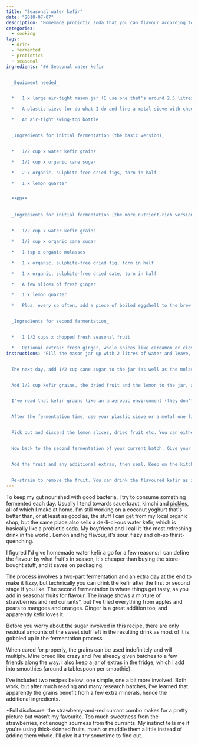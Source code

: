 ```yaml
---
title: "Seasonal water kefir"
date: "2018-07-07"
description: "Homemade probiotic soda that you can flavour according to the seasons? Yes, please."
categories: 
  - cooking
tags: 
  - drink
  - fermented
  - probiotics
  - seasonal
ingredients: "## Seasonal water kefir


  _Equipment needed_


  *   1 x large air-tight mason jar (I use one that's around 2.5 litres)

  *   A plastic sieve (or do what I do and line a metal sieve with cheesecloth when straining the grains, which don't deal well with metal)

  *   An air-tight swing-top bottle


  _Ingredients for initial fermentation (the basic version)_


  *   1/2 cup x water kefir grains

  *   1/2 cup x organic cane sugar

  *   2 x organic, sulphite-free dried figs, torn in half

  *   1 x lemon quarter


  **OR**


  _Ingredients for initial fermentation (the more nutrient-rich version)_


  *   1/2 cup x water kefir grains

  *   1/2 cup x organic cane sugar

  *   1 tsp x organic molasses

  *   1 x organic, sulphite-free dried fig, torn in half

  *   1 x organic, sulphite-free dried date, torn in half

  *   A few slices of fresh ginger

  *   1 x lemon quarter

  *   Plus, every so often, add a piece of boiled eggshell to the brew


  _Ingredients for second fermentation_ 


  *   1 1/2 cups x chopped fresh seasonal fruit

  *   Optional extras: fresh ginger, whole spices like cardamom or clove, fresh herbs"
instructions: "Fill the mason jar up with 2 litres of water and leave, unsealed, overnight. This helps chlorine from tap water to evaporate. If your tap water is chlorine free, you can skip this step. You can also use natural spring water instead to start making the kefir immediately.


  The next day, add 1/2 cup cane sugar to the jar (as well as the molasses, if following the more involved fermentation option) and stir with a wooden spoon (remember: kefir grains don't like metal) until dissolved.


  Add 1/2 cup kefir grains, the dried fruit and the lemon to the jar, as well as the ginger and egg shell if using. Seal the jar, then leave on the kitchen counter away from direct sunlight for 2-3 days, the former for warmer months and the latter during winter. One recipe I read suggests giving it some sunlight on the last day, which I do from time to time.


  I've read that kefir grains like an anaerobic environment (they don't need oxygen to survive), hence the air-tight container. If you want to reduce the (already small) amount of alcohol present in finished water kefir, however, you can use cheesecloth over the lid instead.


  After the fermentation time, use your plastic sieve or a metal one lined with cheesecloth to strain the mixture from the jar into a bowl.


  Pick out and discard the lemon slices, dried fruit etc. You can either use the grains to start a fresh batch immediately, or you can store them in a jar in the fridge with a mixture of water and sugar. I use around one tablespoon of organic cane sugar per time and cover with water. If you had mixture leftover from the first fermentation feel free to add that in. The grains are happiest when making water kefir though, so as soon as I'm running low on one batch I get a new one rolling.


  Now back to the second fermentation of your current batch. Give your mason jar a rinse, then pour the strained liquid back in.


  Add the fruit and any additional extras, then seal. Keep on the kitchen bench for another 24 hours. After that time, the fruit should have risen to the surface and the liquid should have a light fizz.


  Re-strain to remove the fruit. You can drink the flavoured kefir as is, or pour it into a swing-top bottle and leave at room temperature for an additional 24 hours or longer to make it fizzy. Just make sure you 'burp' the bottle once or twice a day, as bottles like this have been known to explode."
---
```


To keep my gut nourished with good bacteria, I try to consume something fermented each day. Usually I tend towards sauerkraut, kimchi and [pickles](https://cookingwithnothing.com/easy-pickles/), all of which I make at home. I'm still working on a coconut yoghurt that's better than, or at least as good as, the stuff I can get from my local organic shop, but the same place also sells a de-li-ci-ous water kefir, which is basically like a probiotic soda. My boyfriend and I call it 'the most refreshing drink in the world'. Lemon and fig flavour, it's sour, fizzy and oh-so thirst-quenching.

I figured I'd give homemade water kefir a go for a few reasons: I can define the flavour by what fruit's in season, it's cheaper than buying the store-bought stuff, and it saves on packaging.

The process involves a two-part fermentation and an extra day at the end to make it fizzy, but technically you can drink the kefir after the first or second stage if you like. The second fermentation is where things get tasty, as you add in seasonal fruits for flavour. The image shows a mixture of strawberries and red currants\*, but I've tried everything from apples and pears to mangoes and oranges. Ginger is a great addition too, and apparently kefir loves it.

Before you worry about the sugar involved in this recipe, there are only residual amounts of the sweet stuff left in the resulting drink as most of it is gobbled up in the fermentation process.

When cared for properly, the grains can be used indefinitely and will multiply. Mine breed like crazy and I've already given batches to a few friends along the way. I also keep a jar of extras in the fridge, which I add into smoothies (around a tablespoon per smoothie).

I've included two recipes below: one simple, one a bit more involved. Both work, but after much reading and many research batches, I've learned that apparently the grains benefit from a few extra minerals, hence the additional ingredients.

\*Full disclosure: the strawberry-and-red currant combo makes for a pretty picture but wasn't my favourite. Too much sweetness from the strawberries, not enough sourness from the currants. My instinct tells me if you're using thick-skinned fruits, mash or muddle them a little instead of adding them whole. I'll give it a try sometime to find out.
